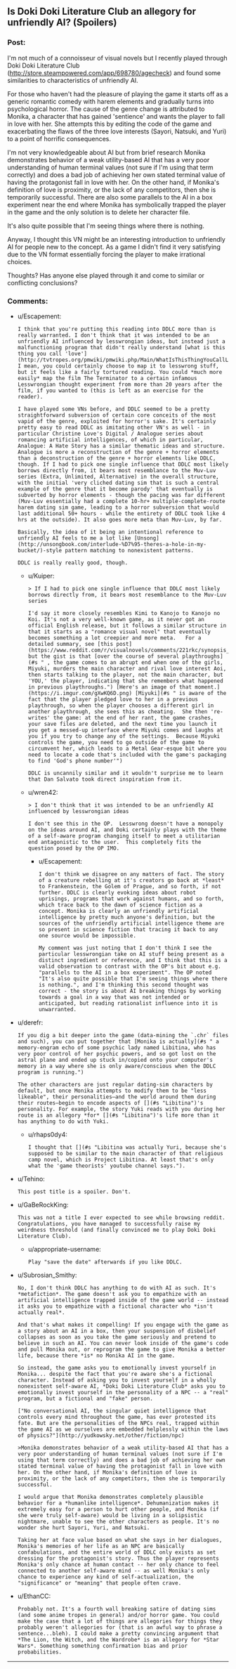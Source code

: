 ## Is Doki Doki Literature Club an allegory for unfriendly AI? (Spoilers)

### Post:

I'm not much of a connoisseur of visual novels but I recently played through Doki Doki Literature Club (http://store.steampowered.com/app/698780/agecheck) and found some similarities to characteristics of unfriendly AI.

For those who haven't had the pleasure of playing the game it starts off as a generic romantic comedy with harem elements and gradually turns into psychological horror. The cause of the genre change is attributed to Monika, a character that has gained 'sentience' and wants the player to fall in love with her. She attempts this by editing the code of the game and exacerbating the flaws of the three love interests (Sayori, Natsuki, and Yuri) to a point of horrific consequences. 

I'm not very knowledgeable about AI but from brief research Monika demonstrates behavior of a weak utility-based AI that has a very poor understanding of human terminal values (not sure if I'm using that term correctly) and does a bad job of achieving her own stated terminal value of having the protagonist fall in love with her. On the other hand, if Monika's definition of love is proximity, or the lack of any competitors, then she is temporarily successful. There are also some parallels to the AI in a box experiment near the end where Monika has symbolically trapped the player in the game and the only solution is to delete her character file. 

It's also quite possible that I'm seeing things where there is nothing. 

Anyway, I thought this VN might be an interesting introduction to unfriendly AI for people new to the concept. As a game I didn't find it very satisfying due to the VN format essentially forcing the player to make irrational choices. 

Thoughts? Has anyone else played through it and come to similar or conflicting conclusions?

### Comments:

- u/Escapement:
  ```
  I think that you're putting this reading into DDLC more than is really warranted. I don't think that it was intended to be an unfriendly AI influenced by lesswrongian ideas, but instead just a malfunctioning program that didn't really understand [what is this thing you call 'love'](http://tvtropes.org/pmwiki/pmwiki.php/Main/WhatIsThisThingYouCallLove). I mean, you could certainly choose to map it to lesswrong stuff, but it feels like a fairly tortured reading. You could *much more easily* map the film The Terminator to a certain infamous Lesswrongian thought experiment from more than 20 years after the film, if you wanted to (this is left as an exercise for the reader). 

  I have played some VNs before, and DDLC seemed to be a pretty straightforward subversion of certain core conceits of the most vapid of the genre, exploited for horror's sake. It's certainly pretty easy to read DDLC as imitating other VN's as well - in particular Christine Love's Digital / Analogue series about romancing artificial intelligences, of which in particular, Analogue: A Hate Story has a similar thematic ideas and structure. Analogue is more a reconstruction of the genre + horror elements than a deconstruction of the genre + horror elements like DDLC, though. If I had to pick one single influence that DDLC most likely borrows directly from, it bears most resemblance to the Muv-Luv series (Extra, Unlimited, Alternative) in the overall structure, with the initial 'very cliched dating sim that is such a central example of the genre that it become parody' that eventually is subverted by horror elements - though the pacing was far different (Muv-Luv essentially had a complete 10-hr+ multiple-complete-route harem dating sim game, leading to a horror subversion that would last additional 50+ hours - while the entirety of DDLC took like 4 hrs at the outside). It also goes more meta than Muv-Luv, by far.

  Basically, the idea of it being an intentional reference to unfriendly AI feels to me a lot like [Unsong](http://unsongbook.com/interlude-%D7%95-theres-a-hole-in-my-bucket/)-style pattern matching to nonexistent patterns. 

  DDLC is really really good, though.
  ```

  - u/Kuiper:
    ```
    > If I had to pick one single influence that DDLC most likely borrows directly from, it bears most resemblance to the Muv-Luv series 

    I'd say it more closely resembles Kimi to Kanojo to Kanojo no Koi. It's not a very well-known game, as it never got an official English release, but it follows a similar structure in that it starts as a "romance visual novel" that eventually becomes something a lot creepier and more meta.   For a detailed summary, see [this post](https://www.reddit.com/r/visualnovels/comments/221rkc/synopsis_for_kimi_to_kanojo_to_kanoko_no_koi/cgio7ns/), but the gist is that [over the course of several playthroughs](#s " , the game comes to an abrupt end when one of the girls, Miyuki, murders the main character and rival love interest Aoi, then starts talking to the player, not the main character, but 'YOU,' the player, indicating that she remembers what happened in previous playthroughs.") [Here's an image of that moment.](https://i.imgur.com/gXwKQ6D.png) [Miyuki](#s " is aware of the fact that the player pledged love to her in a previous playthrough, so when the player chooses a different girl in another playthrough, she sees this as cheating.  She then 're-writes' the game: at the end of her rant, the game crashes, your save files are deleted, and the next time you launch it you get a messed-up interface where Miyuki comes and laughs at you if you try to change any of the settings.  Because Miyuki controls the game, you need to go outside of the game to circumvent her, which leads to a Metal Gear-esque bit where you need to locate a code that's included with the game's packaging to find 'God's phone number'")

    DDLC is uncannily similar and it wouldn't surprise me to learn that Dan Salvato took direct inspiration from it.
    ```

  - u/wren42:
    ```
    > I don't think that it was intended to be an unfriendly AI influenced by lesswrongian ideas

    I don't see this in the OP.  Lesswrong doesn't have a monopoly on the ideas around AI, and Doki certainly plays with the theme of a self-aware program changing itself to meet a utilitarian end antagonistic to the user.  This completely fits the question posed by the OP IMO.
    ```

    - u/Escapement:
      ```
      I don't think we disagree on any matters of fact. The story of a creature rebelling at it's creators go back at *least* to Frankenstein, the Golem of Prague, and so forth, if not further. DDLC is clearly evoking ideas about robot uprisings, programs that work against humans, and so forth, which trace back to the dawn of science fiction as a concept. Monika is clearly an unfriendly artificial intelligence by pretty much anyone's definition, but the sources of the unfriendly artificial intelligence theme are so present in science fiction that tracing it back to any one source would be impossible. 

      My comment was just noting that I don't think I see the particular lesswrongian take on AI stuff being present as a distinct ingredient or reference, and I think that this is a valid observation to contrast with the OP's bit about e.g. "parallels to the AI in a box experiment". The OP noted "It's also quite possible that I'm seeing things where there is nothing.", and I'm thinking this second thought was correct - the story is about AI breaking things by working towards a goal in a way that was not intended or anticipated, but reading rationalist influence into it is unwarranted.
      ```

- u/derefr:
  ```
  If you dig a bit deeper into the game (data-mining the `.chr` files and such), you can put together that [Monika is actually](#s " a memory-engram echo of some psychic lady named Libitina, who has very poor control of her psychic powers, and so got lost on the astral plane and ended up stuck in/copied onto your computer's memory in a way where she is only aware/conscious when the DDLC program is running.")

  The other characters are just regular dating-sim characters by default, but once Monika attempts to modify them to be "less likeable", their personalities—and the world around them during their routes—begin to encode aspects of [](#s "Libitina")'s personality. For example, the story Yuki reads with you during her route is an allegory *for* [](#s "Libitina")'s life more than it has anything to do with Yuki.
  ```

  - u/rhaps0dy4:
    ```
    I thought that [](#s "Libitina was actually Yuri, because she's supposed to be similar to the main character of that religious camp novel, which is Project Libitina. At least that's only what the 'game theorists' youtube channel says.").
    ```

- u/Tehino:
  ```
  This post title is a spoiler. Don't.
  ```

- u/GaBeRockKing:
  ```
  This was not a title I ever expected to see while browsing reddit. Congratulations, you have managed to successfully raise my weirdness threshold (and finally convinced me to play Doki Doki Literature Club).
  ```

  - u/appropriate-username:
    ```
    Play "save the date" afterwards if you like DDLC.
    ```

- u/Subrosian_Smithy:
  ```
  No, I don't think DDLC has anything to do with AI as such. It's *metafiction*. The game doesn't ask you to empathize with an artificial intelligence trapped inside of the game world -- instead it asks you to empathize with a fictional character who *isn't actually real*.

  And that's what makes it compelling! If you engage with the game as a story about an AI in a box, then your suspension of disbelief collapses as soon as you take the game seriously and pretend to believe in such an AI. You can never look inside of the game's code and pull Monika out, or reprogram the game to give Monika a better life, because there *is* no Monika AI in the game.

  So instead, the game asks you to emotionally invest yourself in Monika... despite the fact that you're aware she's a fictional character. Instead of asking you to invest yourself in a wholly nonexistent self-aware AI, *Doki Doki Literature Club* asks you to emotionally invest yourself in the personality of a NPC -- a "real" program, but a fictional and "fake" person.

  ["No conversational AI, the singular quiet intelligence that controls every mind throughout the game, has ever protested its fate. But are the personalities of the NPCs real, trapped within the game AI as we ourselves are embedded helplessly within the laws of physics?"](http://yudkowsky.net/other/fiction/npc)

  >Monika demonstrates behavior of a weak utility-based AI that has a very poor understanding of human terminal values (not sure if I'm using that term correctly) and does a bad job of achieving her own stated terminal value of having the protagonist fall in love with her. On the other hand, if Monika's definition of love is proximity, or the lack of any competitors, then she is temporarily successful.

  I would argue that Monika demonstrates completely plausible behavior for a *humanlike intelligence*. Dehumanization makes it extremely easy for a person to hurt other people, and Monika (if she were truly self-aware) would be living in a solipsistic nightmare, unable to see the other characters as people. It's no wonder she hurt Sayori, Yuri, and Natsuki.

  Taking her at face value based on what she says in her dialogues, Monika's memories of her life as an NPC are basically confabulations, and the entire world of DDLC only exists as set dressing for the protagonist's story. Thus the player represents Monika's only chance at human contact -- her only chance to feel connected to another self-aware mind -- as well Monika's only chance to experience any kind of self-actualization, the "significance" or "meaning" that people often crave.
  ```

- u/EthanCC:
  ```
  Probably not. It's a fourth wall breaking satire of dating sims (and some anime tropes in general) and/or horror game. You could make the case that a lot of things are allegories for things they probably weren't allegories for (that is an awful way to phrase a sentence...bleh). I could make a pretty convincing argument that *The Lion, the Witch, and the Wardrobe* is an allegory for *Star Wars*. Something something confirmation bias and prior probabilities.
  ```

---

